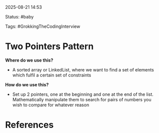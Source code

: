 2025-08-21 14:53

Status:
#baby 

Tags:
#GrokkingTheCodingInterview 
# Two Pointers Pattern

**Where do we use this?**
- A sorted array or LinkedList, where we want to find a set of elements which fulfil a certain set of constraints

**How do we use this?**
- Set up 2 pointers, one at the beginning and one at the end of the list. Mathematically manipulate them to search for pairs of numbers you wish to compare for whatever reason


# References
